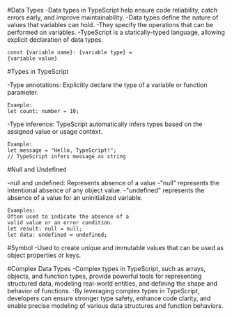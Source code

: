 #Data Types
-Data types in TypeScript help ensure code
reliability, catch errors early, and improve
maintainability.
-Data types define the nature of values
that variables can hold.
-They specify the operations that can be
performed on variables.
-TypeScript is a statically-typed language,
allowing explicit declaration of data types.

```
const {variable name}: {variable type} =
{variable value}
```

#Types in TypeScript

-Type annotations: Explicitly declare the
type of a variable or function parameter.

```
Example:
let count: number = 10;
```

-Type inference: TypeScript automatically
infers types based on the assigned value
or usage context.

```
Example:
let message = "Hello, TypeScript!";
// TypeScript infers message as string
```

#Null and Undefined

-null and undefined: Represents absence
of a value
-"null" represents the intentional absence of
any object value.
-"undefined" represents the absence of a
value for an uninitialized variable.

```
Examples:
Often used to indicate the absence of a
valid value or an error condition.
let result: null = null;
let data: undefined = undefined;
```

#Symbol
-Used to create unique and immutable
values that can be used as object
properties or keys.

#Complex Data Types
-Complex types in TypeScript, such as arrays, objects, and function types, provide powerful tools for representing
structured data, modeling real-world
entities, and defining the shape and
behavior of functions.
-By leveraging complex types in
TypeScript, developers can ensure
stronger type safety, enhance code
clarity, and enable precise modeling of
various data structures and function
behaviors.
